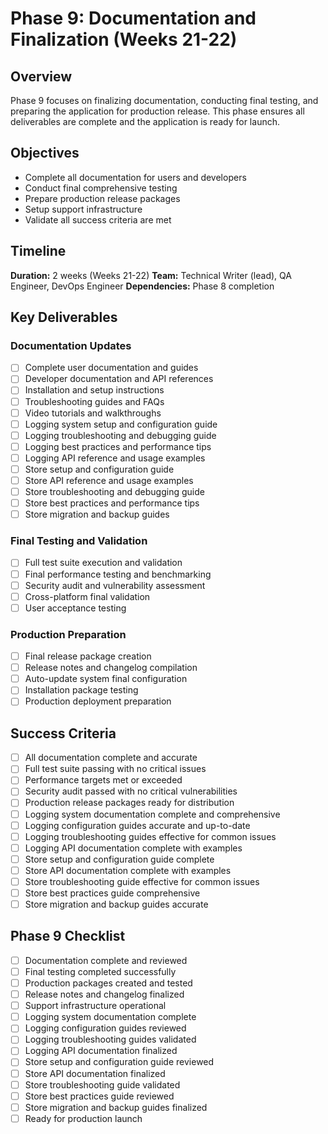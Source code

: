 # Phase 9: Documentation and Finalization (Weeks 21-22)

## Overview

Phase 9 focuses on finalizing documentation, conducting final testing, and preparing the application for production release. This phase ensures all deliverables are complete and the application is ready for launch.

## Objectives

- Complete all documentation for users and developers
- Conduct final comprehensive testing
- Prepare production release packages
- Setup support infrastructure
- Validate all success criteria are met

## Timeline
**Duration:** 2 weeks (Weeks 21-22)
**Team:** Technical Writer (lead), QA Engineer, DevOps Engineer
**Dependencies:** Phase 8 completion

## Key Deliverables

### Documentation Updates
- [ ] Complete user documentation and guides
- [ ] Developer documentation and API references
- [ ] Installation and setup instructions
- [ ] Troubleshooting guides and FAQs
- [ ] Video tutorials and walkthroughs
- [ ] Logging system setup and configuration guide
- [ ] Logging troubleshooting and debugging guide
- [ ] Logging best practices and performance tips
- [ ] Logging API reference and usage examples
- [ ] Store setup and configuration guide
- [ ] Store API reference and usage examples
- [ ] Store troubleshooting and debugging guide
- [ ] Store best practices and performance tips
- [ ] Store migration and backup guides

### Final Testing and Validation
- [ ] Full test suite execution and validation
- [ ] Final performance testing and benchmarking
- [ ] Security audit and vulnerability assessment
- [ ] Cross-platform final validation
- [ ] User acceptance testing

### Production Preparation
- [ ] Final release package creation
- [ ] Release notes and changelog compilation
- [ ] Auto-update system final configuration
- [ ] Installation package testing
- [ ] Production deployment preparation

## Success Criteria
- [ ] All documentation complete and accurate
- [ ] Full test suite passing with no critical issues
- [ ] Performance targets met or exceeded
- [ ] Security audit passed with no critical vulnerabilities
- [ ] Production release packages ready for distribution
- [ ] Logging system documentation complete and comprehensive
- [ ] Logging configuration guides accurate and up-to-date
- [ ] Logging troubleshooting guides effective for common issues
- [ ] Logging API documentation complete with examples
- [ ] Store setup and configuration guide complete
- [ ] Store API documentation complete with examples
- [ ] Store troubleshooting guide effective for common issues
- [ ] Store best practices guide comprehensive
- [ ] Store migration and backup guides accurate

## Phase 9 Checklist
- [ ] Documentation complete and reviewed
- [ ] Final testing completed successfully
- [ ] Production packages created and tested
- [ ] Release notes and changelog finalized
- [ ] Support infrastructure operational
- [ ] Logging system documentation complete
- [ ] Logging configuration guides reviewed
- [ ] Logging troubleshooting guides validated
- [ ] Logging API documentation finalized
- [ ] Store setup and configuration guide reviewed
- [ ] Store API documentation finalized
- [ ] Store troubleshooting guide validated
- [ ] Store best practices guide reviewed
- [ ] Store migration and backup guides finalized
- [ ] Ready for production launch
